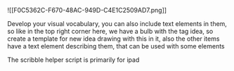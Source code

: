 ![[F0C5362C-F670-48AC-949D-C4E1C2509AD7.png]]

Develop your visual vocabulary, you can also include text elements in them, so like in the top right corner here, we have a bulb with the tag idea, so create a template for new idea drawing with this in it, also the other items have a text element describing them, that can be used with some elements


The scribble helper script is primarily for ipad